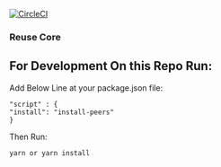 [![CircleCI](https://circleci.com/gh/tarex/reusecore.svg?style=svg&circle-token=bfdf44ac1fd845045c98571946c49eb443868962)](https://circleci.com/gh/tarex/reusecore)

### Reuse Core

## For Development On this Repo Run:

Add Below Line at your package.json file:

```
"script" : {
"install": "install-peers"
}

```

Then Run:

```
yarn or yarn install
```
